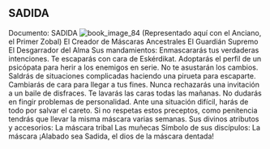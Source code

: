 ## SADIDA
Documento: SADIDA
![book_image_84](https://media.discordapp.net/attachments/1105643336989159555/1105648275408822273/84.jpg)
(Representado aquí con el Anciano, el Primer Zobal)
El Creador de Máscaras Ancestrales
El Guardián Supremo
El Desgarrador del Alma
Sus mandamientos:
Enmascararás tus verdaderas intenciones.
Te escaparás con cara de Eskérdikat.
Adoptarás el perfil de un psicópata para herir a los enemigos en serie.
No te asustarán los cambios.
Saldrás de situaciones complicadas haciendo una pirueta para escaparte.
Cambiarás de cara para llegar a tus fines.
Nunca rechazarás una invitación a un baile de disfraces.
Te lavarás las caras todas las mañanas.
No dudarás en fingir problemas de personalidad.
Ante una situación difícil, harás de todo por salvar el careto.
Si no respetas estos preceptos, como penitencia tendrás que llevar la misma máscara varias semanas.
Sus divinos atributos y accesorios:
La máscara tribal
Las muñecas
Símbolo de sus discípulos:
La máscara
¡Alabado sea Sadida, el dios de la máscara dentada!
